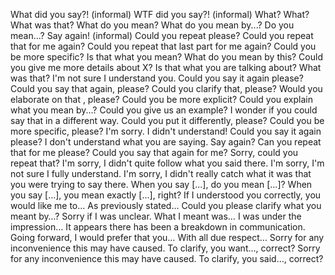 What did you say?! (informal)
WTF did you say?! (informal)
What? What?
What was that?
What do you mean?
What do you mean by...?
Do you mean...?
Say again! (informal)
Could you repeat please?
Could you repeat that for me again?
Could you repeat that last part for me again?
Could you be more specific?
Is that what you mean?
What do you mean by this?
Could you give me more details about X?
Is that what you are talking about?
What was that?
I'm not sure I understand you. Could you say it again please?
Could you say that again, please?
Could you clarify that, please?
Would you elaborate on that , please?
Could you be more explicit?
Could you explain what you mean by...?
Could you give us an example?
I wonder if you could say that in a different way.
Could you put it differently, please?
Could you be more specific, please?
I'm sorry. I didn't understand! Could you say it again please?
I don't understand what you are saying. Say again?
Can you repeat that for me please?
Could you say that again for me?
Sorry, could you repeat that?
I'm sorry, I didn't quite follow what you said there.
I'm sorry, I'm not sure I fully understand.
I'm sorry, I didn't really catch what it was that you were trying to say there.
When you say [...], do you mean [...]?
When you say [...], you mean exactly [...], right?
If I understood you correctly, you would like me to...
As previously stated…
Could you please clarify what you meant by…?
Sorry if I was unclear. What I meant was…
I was under the impression…
It appears there has been a breakdown in communication.
Going forward, I would prefer that you…
With all due respect…
Sorry for any inconvenience this may have caused. To clarify, you want…, correct?
Sorry for any inconvenience this may have caused. To clarify, you said…, correct?
